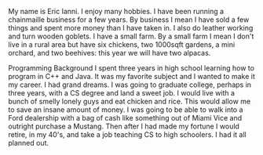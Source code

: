 My name is Eric Ianni. I enjoy many hobbies. I have been running a chainmaille business for a few years. By business I mean I have sold a few things and spent more money than I have taken in. I also do leather working and turn wooden goblets. I have a small farm. By a small farm I mean I don't live in a rural area but have six chickens, two 1000sqft gardens, a mini orchard, and two beehives: this year we will have two alpacas.

Programming Background
I spent three years in high school learning how to program in C++ and Java. It was my favorite subject and I wanted to make it my career. I had grand dreams. I was going to graduate college, perhaps in three years, with a CS degree and land a sweet job. I would live with a bunch of smelly lonely guys and eat chicken and rice. This would allow me to save an insane amount of money. I was going to be able to walk into a Ford dealership with a bag of cash like something out of Miami Vice and outright purchase a Mustang. Then after I had made my fortune I would retire, in my 40's, and take a job teaching CS to high schoolers. I had it all planned out.
